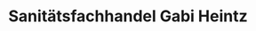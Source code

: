 ---
title: "Sanitätsfachhandel Gabi Heintz"
url: /speyer/sanitaetsfachhandel-gabi-heintz/
shop: Sanitätshaus
---
